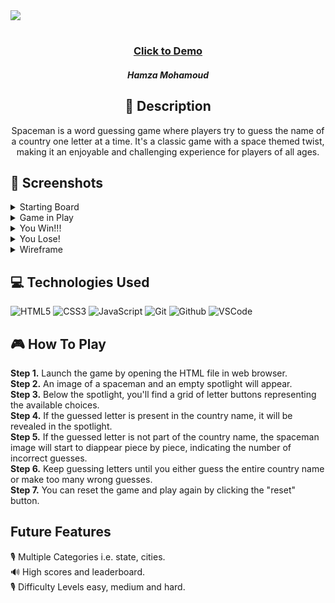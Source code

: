 <div>
<img src="https://github.com/HamzaMohamoud/gvo/assets/131702869/881f93a4-ebfb-4504-80b6-e6b0df5f5368"></img>
</div>

#

 <div id="description" align="center">
     
 ### <a href="https://hamzamohamoud.github.io/gvo/">Click to Demo</a>

     
  ##### Hamza Mohamoud

  ## :pencil: Description
   Spaceman is a word guessing game where players try to guess the name of a country one letter at a time. It's a classic game with a space themed twist, making it an enjoyable and challenging experience for players of all ages.

 </div>
 
 <div id="document" align="left">
 

  ## :camera_flash: Screenshots

<details><summary>Starting Board</summary><img src="https://github.com/HamzaMohamoud/gvo/assets/131702869/9405612b-2137-4c5f-ae8f-55b226b232bb'></img"></details>

<details><summary>Game in Play</summary><img src="https://github.com/HamzaMohamoud/gvo/assets/131702869/5e938eda-a6cc-4d98-b2b8-172f9a87ed5e"></img></details>

<details><summary>You Win!!!</summary><img src="https://github.com/HamzaMohamoud/gvo/assets/131702869/09eea625-2f74-4a22-a970-aa0857dcac2f"></img></details>

<details><summary>You Lose!</summary><img src="https://github.com/HamzaMohamoud/gvo/assets/131702869/9a2a4557-9f54-428b-930b-5080d7769fe2"></img></details>

<details><summary>Wireframe</summary><img width="1332" alt="Screenshot 2023-01-27 at 7 27 41 AM" src="https://github.com/HamzaMohamoud/gvo/assets/131702869/4ae3e8a8-2629-430e-9c8c-137b65b01048"></img></details>

## :computer: Technologies Used
  ![HTML5](https://img.shields.io/badge/-HTML5-05122A?style=flat&logo=html5)
    ![CSS3](https://img.shields.io/badge/-CSS-05122A?style=flat&logo=css3)
      ![JavaScript](https://img.shields.io/badge/-JavaScript-05122A?style=flat&logo=javascript)
        ![Git](https://img.shields.io/badge/-Git-05122A?style=flat&logo=git)
          ![Github](https://img.shields.io/badge/-GitHub-05122A?style=flat&logo=github)
              ![VSCode](https://img.shields.io/badge/-VS_Code-05122A?style=flat&logo=visualstudio)
             
## 🎮  How To Play
<strong>Step 1.</strong> Launch the game by opening the HTML file in web browser.<br>
<strong>Step 2.</strong> An image of a spaceman and an empty spotlight will appear.<br>
<strong>Step 3.</strong> Below the spotlight, you'll find a grid of letter buttons representing the available choices.<br>
<strong>Step 4.</strong> If the guessed letter is present in the country name, it will be revealed in the spotlight.<br>
<strong>Step 5.</strong> If the guessed letter is not part of the country name, the spaceman image will start to diappear piece by piece, indicating the number of incorrect guesses.<br>
<strong>Step 6.</strong> Keep guessing letters until you either guess the entire country name or make too many wrong guesses.<br>
<strong>Step 7.</strong> You can reset the game and play again by clicking the "reset" button.

## Future Features

🎙️  Multiple Categories i.e. state, cities.<br>
🔊  High scores and leaderboard.<br>
🎙️  Difficulty Levels easy, medium and hard. <br>
</div>























    
